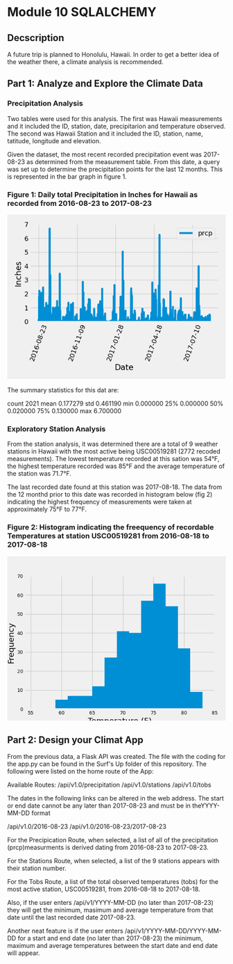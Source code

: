 # Module 10 SQLALCHEMY

## Decscription

A future trip is planned to Honolulu, Hawaii.  In order to get a better idea of the weather there, a climate analysis is recommended.  

## Part 1:  Analyze and Explore the Climate Data

### Precipitation Analysis

Two tables were used for this analysis.  The first was Hawaii measurements and it included the ID, station, date, precipitarion and temperature observed.  The second was Hawaii Station and it included the ID, station, name, tatitude, longitude and elevation. 

Given the dataset, the most recent recorded precipitation event was 2017-08-23 as determined from the measurement table.  From this date, a query was set up to determine the precipitation points for the last 12 months.  This is represented in the bar graph in figure 1.  

### Figure 1: Daily total Precipitation in Inches for Hawaii as recorded from 2016-08-23 to 2017-08-23
![](https://github.com/TraceyGeneau/sqlalchemy-challenge/blob/main/Surfs_UP/images/precipitation.png)

The summary statistics for this dat are:

count	2021
mean	0.177279
std	    0.461190
min	    0.000000
25%	    0.000000
50%	    0.020000
75%	    0.130000
max	    6.700000

### Exploratory Station Analysis

From the station analysis, it was determined there are a total of 9 weather stations in Hawaii with the most active being USC00519281 (2772 recoded measurements). The lowest temperature recorded at this sation was 54°F, the highest temperature recorded was 85°F and the average temperature of the station was 71.7°F.

The last recorded date found at this station was 2017-08-18.  The data from the 12 monthd prior to this date was recorded in histogram below (fig 2) indicating the highest frequency of measurements were taken at approximately 75°F to 77°F.

### Figure 2:  Histogram indicating the freequency of recordable Temperatures at station USC00519281 from 2016-08-18 to 2017-08-18
![](https://github.com/TraceyGeneau/sqlalchemy-challenge/blob/main/Surfs_UP/images/tobs.png)

## Part 2: Design your Climat App

From the previous data, a Flask API was created.  The file with the coding for the app.py can be found in the Surf's Up folder of this repository.  The following were listed on the home route of the App:

Available Routes:
/api/v1.0/precipitation
/api/v1.0/stations
/api/v1.0/tobs

The dates in the following links can be altered in the web address.
The start or end date cannot be any later than 2017-08-23 and must be in theYYYY-MM-DD format

/api/v1.0/2016-08-23
/api/v1.0/2016-08-23/2017-08-23

For the Precipication Route, when selected, a list of all of the precipitation (prcp)measurments is derived dating from 2016-08-23 to 2017-08-23.

For the Stations Route, when selected, a list of the 9 stations appears with their station number. 

For the Tobs Route, a list of the total observed temperatures (tobs) for the most active station, USC00519281, from 2016-08-18 to 2017-08-18.

Also, if the user enters /api/v1/YYYY-MM-DD (no later than 2017-08-23) they will get the minimum, masimum and average temperature from that date until the last recorded date 2017-08-23.

Another neat feature is if the user enters /api/v1/YYYY-MM-DD/YYYY-MM-DD for a start and end date (no later than 2017-08-23) the minimum, maximum and average temperatures between the start date and end date will appear.